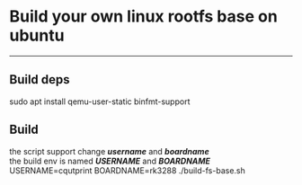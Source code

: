 # Build your own linux rootfs base on ubuntu
---------
## Build deps
sudo apt install qemu-user-static binfmt-support  
## Build
the script support change ***username*** and ***boardname***  
the build env is named ***USERNAME*** and ***BOARDNAME***  
USERNAME=cqutprint BOARDNAME=rk3288 ./build-fs-base.sh  
